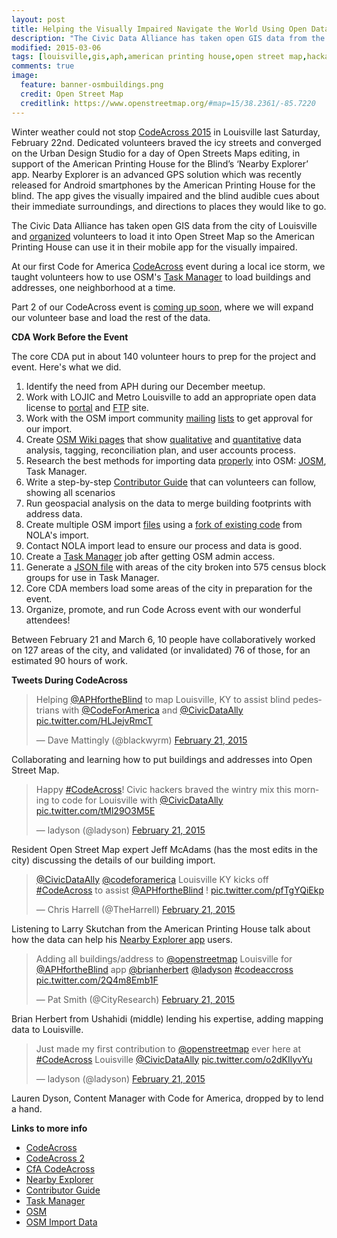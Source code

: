 ```yaml
---
layout: post
title: Helping the Visually Impaired Navigate the World Using Open Data
description: "The Civic Data Alliance has taken open GIS data from the city of Louisville and organized volunteers to load it into Open Street Map so the American Printing House can use it in their mobile app for the visually impaired."
modified: 2015-03-06
tags: [louisville,gis,aph,american printing house,open street map,hackathon,lojic]
comments: true
image:
  feature: banner-osmbuildings.png
  credit: Open Street Map
  creditlink: https://www.openstreetmap.org/#map=15/38.2361/-85.7220
---
```

Winter weather could not stop [CodeAcross 2015](http://www.codeforamerica.org/events/codeacross-2015/) in Louisville last Saturday, February 22nd. Dedicated volunteers braved the icy streets and converged on the  Urban Design Studio for a day of Open Streets Maps editing, in support of the American Printing House for the Blind’s ‘Nearby Explorer’ app.  Nearby Explorer is an advanced GPS solution which was recently released for Android smartphones by the American Printing House for the blind. The app gives the visually impaired and the blind audible cues about their immediate surroundings, and directions to places they would like to go. 

The Civic Data Alliance has taken open GIS data from the city of Louisville and [organized](http://wiki.openstreetmap.org/wiki/Louisville,_Kentucky/Building_Outlines_Import/Contributor_Guide) volunteers to load it into Open Street Map so the American Printing House can use it in their mobile app for the visually impaired.

At our first Code for America [CodeAcross](http://www.meetup.com/Louisville-Civic-Data-Alliance/events/219829803/) event during a local ice storm, we taught volunteers how to use OSM's [Task Manager](http://tasks.openstreetmap.us/job/50) to load buildings and addresses, one neighborhood at a time.  

Part 2 of our CodeAcross event is [coming up soon](http://www.meetup.com/Louisville-Civic-Data-Alliance/events/220786152/), where we will expand our volunteer base and load the rest of the data.

**CDA Work Before the Event**

The core CDA put in about 140 volunteer hours to prep for the project and event. Here's what we did.

1. Identify the need from APH during our December meetup.
2. Work with LOJIC and Metro Louisville to add an appropriate open data license to [portal](http://portal.louisvilleky.gov/content/terms-use-accessibility-data-policy) and [FTP](ftp://ftp.lojic.org/pub/federal/) site.
3. Work with the OSM import community [mailing](https://lists.openstreetmap.org/listinfo/imports) [lists](https://lists.openstreetmap.org/listinfo/imports-us) to get approval for our import.
4. Create [OSM Wiki pages](http://wiki.openstreetmap.org/wiki/Louisville,_Kentucky/Building_Outlines_Import) that show [qualitative](http://wiki.openstreetmap.org/wiki/Louisville,_Kentucky/Building_Outlines_Import/OSMvsGISOverlapExamples) and [quantitative](http://wiki.openstreetmap.org/wiki/Louisville,_Kentucky/Building_Outlines_Import#Building_Outlines) data analysis, tagging, reconciliation plan, and user accounts process.
5. Research the best methods for importing data [properly](http://wiki.openstreetmap.org/wiki/Import/Guidelines) into OSM: [JOSM](https://josm.openstreetmap.de/), Task Manager.
6. Write a step-by-step [Contributor Guide](http://wiki.openstreetmap.org/wiki/Louisville,_Kentucky/Building_Outlines_Import/Contributor_Guide) that can volunteers can follow, showing all scenarios
7. Run geospacial analysis on the data to merge building footprints with address data.
8. Create multiple OSM import [files](https://github.com/civicdata/louisville-buildings/tree/data-bg/osm) using a [fork of existing code](https://github.com/civicdata/louisville-buildings) from NOLA's import.
9. Contact NOLA import lead to ensure our process and data is good.
10. Create a [Task Manager](http://tasks.openstreetmap.us/job/50) job after getting OSM admin access.
11. Generate a [JSON file](https://raw.githubusercontent.com/civicdata/louisville-buildings/master/blockgroups-importurl-900913.geojson) with areas of the city broken into 575 census block groups for use in Task Manager.
12. Core CDA members load some areas of the city in preparation for the event.
13. Organize, promote, and run Code Across event with our wonderful attendees!

Between February 21 and March 6, 10 people have collaboratively worked on 127 areas of the city, and validated (or invalidated) 76 of those, for an estimated 90 hours of work.

**Tweets During CodeAcross**

<blockquote class="twitter-tweet" lang="en"><p>Helping <a href="https://twitter.com/APHfortheBlind">@APHfortheBlind</a> to map Louisville, KY to assist blind pedestrians with <a href="https://twitter.com/codeforamerica">@CodeForAmerica</a> and <a href="https://twitter.com/CivicDataAlly">@CivicDataAlly</a> <a href="http://t.co/HLJejvRmcT">pic.twitter.com/HLJejvRmcT</a></p>&mdash; Dave Mattingly (@blackwyrm) <a href="https://twitter.com/blackwyrm/status/569187903739441152">February 21, 2015</a></blockquote>

Collaborating and learning how to put buildings and addresses into Open Street Map.

<blockquote class="twitter-tweet" lang="en"><p>Happy <a href="https://twitter.com/hashtag/CodeAcross?src=hash">#CodeAcross</a>! Civic hackers braved the wintry mix this morning to code for Louisville with <a href="https://twitter.com/CivicDataAlly">@CivicDataAlly</a> <a href="http://t.co/tMl29O3M5E">pic.twitter.com/tMl29O3M5E</a></p>&mdash; ladyson (@ladyson) <a href="https://twitter.com/ladyson/status/569180801256062976">February 21, 2015</a></blockquote>

Resident Open Street Map expert Jeff McAdams (has the most edits in the city) discussing the details of our building import.

<blockquote class="twitter-tweet" lang="en"><p><a href="https://twitter.com/CivicDataAlly">@CivicDataAlly</a> <a href="https://twitter.com/codeforamerica">@codeforamerica</a> Louisville KY kicks off <a href="https://twitter.com/hashtag/CodeAcross?src=hash">#CodeAcross</a> to assist <a href="https://twitter.com/APHfortheBlind">@APHfortheBlind</a> ! <a href="http://t.co/pfTgYQiEkp">pic.twitter.com/pfTgYQiEkp</a></p>&mdash; Chris Harrell (@TheHarrell) <a href="https://twitter.com/TheHarrell/status/569160729246498816">February 21, 2015</a></blockquote>

Listening to Larry Skutchan from the American Printing House talk about how the data can help his [Nearby Explorer app](https://play.google.com/store/apps/details?id=org.aph.avigenie) users.

<blockquote class="twitter-tweet" lang="en"><p>Adding all buildings/address to <a href="https://twitter.com/openstreetmap">@openstreetmap</a> Louisville for <a href="https://twitter.com/APHfortheBlind">@APHfortheBlind</a> app <a href="https://twitter.com/brianherbert">@brianherbert</a> <a href="https://twitter.com/ladyson">@ladyson</a> <a href="https://twitter.com/hashtag/codeaccross?src=hash">#codeaccross</a> <a href="http://t.co/2Q4m8Emb1F">pic.twitter.com/2Q4m8Emb1F</a></p>&mdash; Pat Smith (@CityResearch) <a href="https://twitter.com/CityResearch/status/569215416767115265">February 21, 2015</a></blockquote>

Brian Herbert from Ushahidi (middle) lending his expertise, adding mapping data to Louisville.

<blockquote class="twitter-tweet" lang="en"><p>Just made my first contribution to <a href="https://twitter.com/openstreetmap">@openstreetmap</a> ever here at <a href="https://twitter.com/hashtag/CodeAcross?src=hash">#CodeAcross</a> Louisville <a href="https://twitter.com/CivicDataAlly">@CivicDataAlly</a> <a href="http://t.co/o2dKIlyvYu">pic.twitter.com/o2dKIlyvYu</a></p>&mdash; ladyson (@ladyson) <a href="https://twitter.com/ladyson/status/569188814725488640">February 21, 2015</a></blockquote>

Lauren Dyson, Content Manager with Code for America, dropped by to lend a hand.

<script async src="//platform.twitter.com/widgets.js" charset="utf-8"></script>





**Links to more info**

- [CodeAcross](http://www.meetup.com/Louisville-Civic-Data-Alliance/events/219829803/)
- [CodeAcross 2](http://www.meetup.com/Louisville-Civic-Data-Alliance/events/220786152/)
- [CfA CodeAcross](http://www.codeforamerica.org/events/codeacross-2015/)
- [Nearby Explorer](https://play.google.com/store/apps/details?id=org.aph.avigenie)
- [Contributor Guide](http://wiki.openstreetmap.org/wiki/Louisville,_Kentucky/Building_Outlines_Import/Contributor_Guide)
- [Task Manager](http://tasks.openstreetmap.us/job/50)
- [OSM](https://www.openstreetmap.org/#map=15/38.2361/-85.7220)
- [OSM Import Data](http://wiki.openstreetmap.org/wiki/Louisville,_Kentucky/Building_Outlines_Import)
